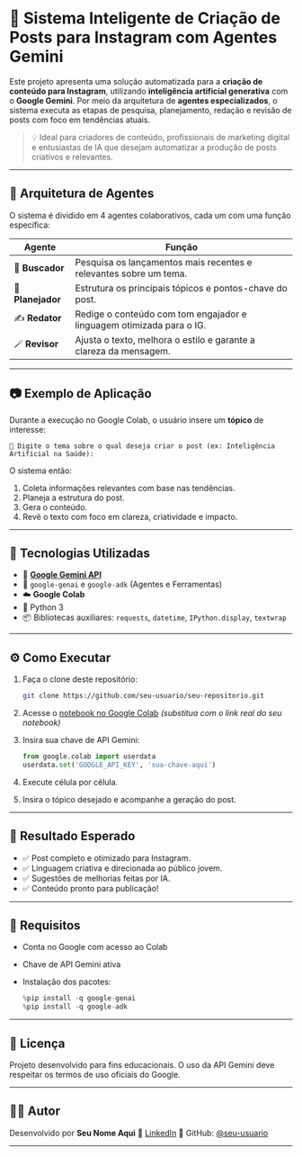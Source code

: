 # 🚀 Sistema Inteligente de Criação de Posts para Instagram com Agentes Gemini

Este projeto apresenta uma solução automatizada para a **criação de conteúdo para Instagram**, utilizando **inteligência artificial generativa** com o **Google Gemini**. Por meio da arquitetura de **agentes especializados**, o sistema executa as etapas de pesquisa, planejamento, redação e revisão de posts com foco em tendências atuais.

> 💡 Ideal para criadores de conteúdo, profissionais de marketing digital e entusiastas de IA que desejam automatizar a produção de posts criativos e relevantes.

---

## 🧠 Arquitetura de Agentes

O sistema é dividido em 4 agentes colaborativos, cada um com uma função específica:

| Agente            | Função                                                               |
| ----------------- | -------------------------------------------------------------------- |
| 🔎 **Buscador**   | Pesquisa os lançamentos mais recentes e relevantes sobre um tema.    |
| 🧭 **Planejador** | Estrutura os principais tópicos e pontos-chave do post.              |
| ✍️ **Redator**    | Redige o conteúdo com tom engajador e linguagem otimizada para o IG. |
| 🪄 **Revisor**    | Ajusta o texto, melhora o estilo e garante a clareza da mensagem.    |

---

## 📷 Exemplo de Aplicação

Durante a execução no Google Colab, o usuário insere um **tópico** de interesse:

```
📌 Digite o tema sobre o qual deseja criar o post (ex: Inteligência Artificial na Saúde):
```

O sistema então:

1. Coleta informações relevantes com base nas tendências.
2. Planeja a estrutura do post.
3. Gera o conteúdo.
4. Revê o texto com foco em clareza, criatividade e impacto.

---

## 🧰 Tecnologias Utilizadas

* 🧠 **[Google Gemini API](https://ai.google.dev/)**
* 🧩 `google-genai` e `google-adk` (Agentes e Ferramentas)
* ☁️ **Google Colab**
* 🐍 Python 3
* 📦 Bibliotecas auxiliares: `requests`, `datetime`, `IPython.display`, `textwrap`

---

## ⚙️ Como Executar

1. Faça o clone deste repositório:

   ```bash
   git clone https://github.com/seu-usuario/seu-repositorio.git
   ```

2. Acesse o [notebook no Google Colab](https://colab.research.google.com/) *(substitua com o link real do seu notebook)*

3. Insira sua chave de API Gemini:

   ```python
   from google.colab import userdata
   userdata.set('GOOGLE_API_KEY', 'sua-chave-aqui')
   ```

4. Execute célula por célula.

5. Insira o tópico desejado e acompanhe a geração do post.

---

## 📄 Resultado Esperado

* ✅ Post completo e otimizado para Instagram.
* ✅ Linguagem criativa e direcionada ao público jovem.
* ✅ Sugestões de melhorias feitas por IA.
* ✅ Conteúdo pronto para publicação!

---

## 📌 Requisitos

* Conta no Google com acesso ao Colab
* Chave de API Gemini ativa
* Instalação dos pacotes:

  ```python
  %pip install -q google-genai
  %pip install -q google-adk
  ```

---

## 📜 Licença

Projeto desenvolvido para fins educacionais. O uso da API Gemini deve respeitar os termos de uso oficiais do Google.

---

## 👨‍💻 Autor

Desenvolvido por **Seu Nome Aqui**
🔗 [LinkedIn](https://www.linkedin.com/in/gustavo-marques-5a3723294/)
🐙 GitHub: [@seu-usuario](https://github.com/GustavoMarques22)

---
